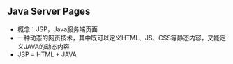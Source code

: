 ## Java Server Pages
- 概念：JSP，Java服务端页面
- 一种动态的网页技术，其中既可以定义HTML、JS、CSS等静态内容，又能定义JAVA的动态内容
- JSP = HTML + JAVA